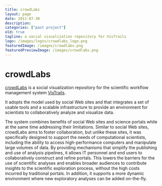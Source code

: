 ```yaml
---
title: crowdLabs
layout: page
date: 2011-07-30
description:
categories: ["past project"]
old: true
tagline: a social visualization repository for VisTrails
logo: /images/logos/crowdlabs_logo.png
featuredImage: /images/crowdlabs.png
featuredPreviewImage: /images/crowdlabs.png
---
```


# crowdLabs

[crowdLabs](http://www.crowdlabs.org) is a social visualization repository for the scientific workflow management system [VisTrails](http://www.vistrails.org).

It adopts the model used by social Web sites and that integrates a set of usable tools and a scalable infrastructure to provide an environment for scientists to collaboratively analyze and visualize data. 

The system combines benefits of social Web sites and science portals while at the same time addressing their limitations. Similar to social Web sites, crowdLabs aims to foster collaboration, but unlike these sites, it was specifically designed to support the needs of computational scientists, including the ability to access high-performance computers and manipulate large volumes of data. By providing mechanisms that simplify the publishing and use of analysis pipelines, it allows IT personnel and end users to collaboratively construct and refine portals. This lowers the barriers for the use of scientific analyses and enables broader audiences to contribute insights to the scientific exploration process, without the high costs incurred by traditional portals. In addition, it supports a more dynamic environment where new exploratory analyses can be added on-the-fly.

